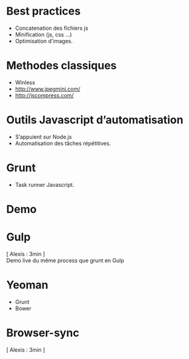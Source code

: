 # Best practices

* Concatenation des fichiers js
* Minification (js, css ...)
* Optimisation d'images.

# Methodes classiques

* Winless
* http://www.jpegmini.com/
* http://jscompress.com/

# Outils Javascript d’automatisation

* S’appuient sur Node.js
* Automatisation des tâches répétitives.

# Grunt

* Task runner Javascript.

# Demo

# Gulp
[ Alexis : 3min ]      
Demo live du même process que grunt en Gulp

# Yeoman

* Grunt 
* Bower

# Browser-sync
[ Alexis : 3min ]    

